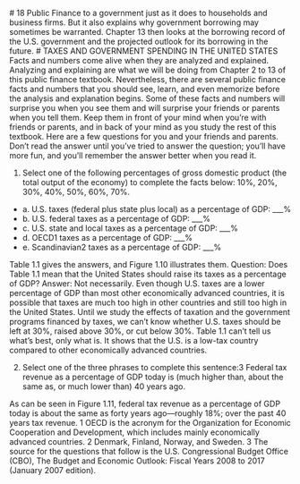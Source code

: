 \# 18 Public Finance to a government just as it does to households and business firms. But it also explains why government borrowing may sometimes be warranted. Chapter 13 then looks at the borrowing record of the U.S. government and the projected outlook for its borrowing in the future. # TAXES AND GOVERNMENT SPENDING IN THE UNITED STATES Facts and numbers come alive when they are analyzed and explained. Analyzing and explaining are what we will be doing from Chapter 2 to 13 of this public finance textbook. Nevertheless, there are several public finance facts and numbers that you should see, learn, and even memorize before the analysis and explanation begins. Some of these facts and numbers will surprise you when you see them and will surprise your friends or parents when you tell them. Keep them in front of your mind when you’re with friends or parents, and in back of your mind as you study the rest of this textbook. Here are a few questions for you and your friends and parents. Don’t read the answer until you’ve tried to answer the question; you’ll have more fun, and you’ll remember the answer better when you read it.

1. Select one of the following percentages of gross domestic product (the total output of the economy) to complete the facts below: 10%, 20%, 30%, 40%, 50%, 60%, 70%.

* a. U.S. taxes (federal plus state plus local) as a percentage of GDP: \_\_\_%
* b. U.S. federal taxes as a percentage of GDP: \_\_\_%
* c. U.S. state and local taxes as a percentage of GDP: \_\_\_%
* d. OECD1 taxes as a percentage of GDP: \_\_\_%
* e. Scandinavian2 taxes as a percentage of GDP: \_\_\_%

Table 1.1 gives the answers, and Figure 1.10 illustrates them. Question: Does Table 1.1 mean that the United States should raise its taxes as a percentage of GDP? Answer: Not necessarily. Even though U.S. taxes are a lower percentage of GDP than most other economically advanced countries, it is possible that taxes are much too high in other countries and still too high in the United States. Until we study the effects of taxation and the government programs financed by taxes, we can’t know whether U.S. taxes should be left at 30%, raised above 30%, or cut below 30%. Table 1.1 can’t tell us what’s best, only what is. It shows that the U.S. is a low-tax country compared to other economically advanced countries.

2. Select one of the three phrases to complete this sentence:3 Federal tax revenue as a percentage of GDP today is (much higher than, about the same as, or much lower than) 40 years ago.

As can be seen in Figure 1.11, federal tax revenue as a percentage of GDP today is about the same as forty years ago—roughly 18%; over the past 40 years tax revenue. 1 OECD is the acronym for the Organization for Economic Cooperation and Development, which includes mainly economically advanced countries. 2 Denmark, Finland, Norway, and Sweden. 3 The source for the questions that follow is the U.S. Congressional Budget Office (CBO), The Budget and Economic Outlook: Fiscal Years 2008 to 2017 (January 2007 edition).
